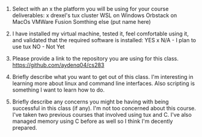 

1.  Select with an x the platform you will be using for your course deliverables:
      x drexel's tux cluster
        WSL on Windows
        Orbstack on MacOs
        VMWare Fusion
        Somthing else (put name here)

2.  I have installed my virtual machine, tested it, feel comfortable using it, and validated that the required software is installed:
        YES
      x N/A - I plan to use tux
        NO - Not Yet

3.  Please provide a link to the repository you are using for this class.
    https://github.com/aydenq04/cs283
4.  Briefly describe what you want to get out of this class.
    I'm interesting in learning more about linux and command line interfaces. Also scripting is something I want to learn how to do. 
5.  Briefly describe any concerns you might be having with being successful in this class (if any).
    I'm not too concerned about this course. I've taken two previous courses that involved using tux and C.
    I've also managed memory using C before as well so I think I'm decently prepared.